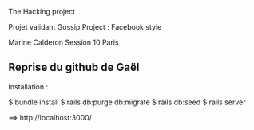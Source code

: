 The Hacking project


Projet validant Gossip Project : Facebook style

Marine Calderon Session 10 Paris

Reprise du github de Gaël
---------------------------------------------------------
Installation :

$ bundle install
$ rails db:purge db:migrate
$ rails db:seed
$ rails server

==> http://localhost:3000/
